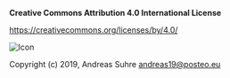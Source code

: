 **Creative Commons Attribution 4.0 International License**

https://creativecommons.org/licenses/by/4.0/

![Icon](https://i.creativecommons.org/l/by/4.0/88x31.png)

Copyright (c) 2019, Andreas Suhre <andreas19@posteo.eu>
